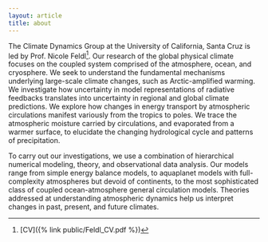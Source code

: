```yaml
---
layout: article
title: about
---
```


The Climate Dynamics Group at the University of California, Santa Cruz is led by Prof. Nicole Feldl[^1]. Our research of the global physical climate focuses on the coupled system comprised of the atmosphere, ocean, and cryosphere. We seek to understand the fundamental mechanisms underlying large-scale climate changes, such as Arctic-amplified warming. We investigate how uncertainty in model representations of radiative feedbacks translates into uncertainty in regional and global climate predictions. We explore how changes in energy transport by atmospheric circulations manifest variously from the tropics to poles. We trace the atmospheric moisture carried by circulations, and evaporated from a warmer surface, to elucidate the changing hydrological cycle and patterns of precipitation.

To carry out our investigations, we use a combination of hierarchical numerical modeling, theory, and observational data analysis. Our models range from simple energy balance models, to aquaplanet models with full-complexity atmospheres but devoid of continents, to the most sophisticated class of coupled ocean-atmosphere general circulation models. Theories addressed at understanding atmospheric dynamics help us interpret changes in past, present, and future climates. 

[^1]: [CV]({% link public/Feldl_CV.pdf %})

